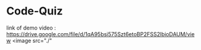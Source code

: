 # Code-Quiz
link of demo video : https://drive.google.com/file/d/1qA95bsi575Szt6etoBP2FSS2lbioDAUM/view
<image src="./"
